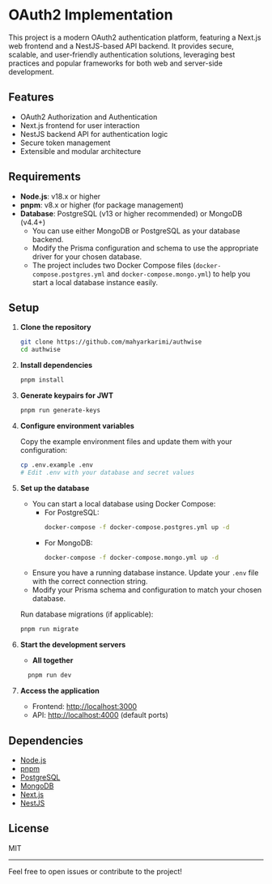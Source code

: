 # OAuth2 Implementation

This project is a modern OAuth2 authentication platform, featuring a Next.js web frontend and a NestJS-based API backend. It provides secure, scalable, and user-friendly authentication solutions, leveraging best practices and popular frameworks for both web and server-side development.

## Features

- OAuth2 Authorization and Authentication
- Next.js frontend for user interaction
- NestJS backend API for authentication logic
- Secure token management
- Extensible and modular architecture

## Requirements

- **Node.js**: v18.x or higher
- **pnpm**: v8.x or higher (for package management)
- **Database**: PostgreSQL (v13 or higher recommended) or MongoDB (v4.4+)
  - You can use either MongoDB or PostgreSQL as your database backend.
  - Modify the Prisma configuration and schema to use the appropriate driver for your chosen database.
  - The project includes two Docker Compose files (`docker-compose.postgres.yml` and `docker-compose.mongo.yml`) to help you start a local database instance easily.

## Setup

1. **Clone the repository**
   ```bash
   git clone https://github.com/mahyarkarimi/authwise
   cd authwise
   ```

2. **Install dependencies**
   ```bash
   pnpm install
   ```

3. **Generate keypairs for JWT**
   ```bash
   pnpm run generate-keys
   ```

4. **Configure environment variables**

   Copy the example environment files and update them with your configuration:
   ```bash
   cp .env.example .env
   # Edit .env with your database and secret values
   ```

5. **Set up the database**

   - You can start a local database using Docker Compose:
     - For PostgreSQL:
       ```bash
       docker-compose -f docker-compose.postgres.yml up -d
       ```
     - For MongoDB:
       ```bash
       docker-compose -f docker-compose.mongo.yml up -d
       ```
   - Ensure you have a running database instance. Update your `.env` file with the correct connection string.
   - Modify your Prisma schema and configuration to match your chosen database.

   Run database migrations (if applicable):
   ```bash
   pnpm run migrate
   ```

6. **Start the development servers**

   - **All together**
   ```bash
     pnpm run dev
   ```

7. **Access the application**

   - Frontend: [http://localhost:3000](http://localhost:3000)
   - API: [http://localhost:4000](http://localhost:3001) (default ports)

## Dependencies

- [Node.js](https://nodejs.org/)
- [pnpm](https://pnpm.io/)
- [PostgreSQL](https://www.postgresql.org/)
- [MongoDB](https://www.mongodb.com/)
- [Next.js](https://nextjs.org/)
- [NestJS](https://nestjs.com/)

## License

MIT

---

Feel free to open issues or contribute to the project!
